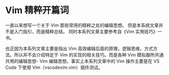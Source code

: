 # Vim 精粹开篇词

一直以来想写一个关于 Vim 那些常用的精粹之处的编辑思想。
但是本系统文章并不是入门指引，而是精粹总结。
同时本系列文章主要参考自《Vim 实用技巧》一书。

也正因为本系列文章主要是指出 Vim 高效编辑后面的原理，逻辑思维，方式方法。所以并不会介绍特定于 Vim 的实现的相关技巧。而是各种 Vim 模拟器所共通共用的编辑思想- Vim 编辑思想。事实上本系列文章中的 Vim 操作主要是在  VS Code 下使用 Vim（vscodevim.vim）插件测试。

